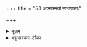 +++
title = "50 अजस्रन्त्वां सभापालाः"

+++


<details><summary>मूलम्</summary>

अज॑स्र॒न्त्वाꣳ स॑भापा॒लाः ॥28॥  
वि॒ज॒यभा॑ग॒ꣳ॒ समि॑न्धताम् ।  
अग्ने॑ दी॒दा॑य मे सभ्य ।  
विजि॑त्यै श॒रद॑श्श॒तम् ।
</details>

<details><summary>भट्टभास्कर-टीका</summary>

हे सभ्य! सभायां साधो! यत्र दीव्यन्ति तां सभां पालयन्तः अस्मदीयाः त्वां विजयभागं दीव्यतां विजया भागा यस्य तादृशं त्वां अजस्रं अनुपरतं समिन्धतां तत्रस्थं त्वां सम्यक् पलयन्तु, हे अग्ने! तथा समिद्धः त्वं मदर्थं दीदाय दीप्य । दीदिरिति छान्दसः अभ्यस्तसंज्ञः । ततः छान्दसो लिट् । शरदश्शतं शतं वर्षाणि मम विजित्यै विजयाय ॥
</details>